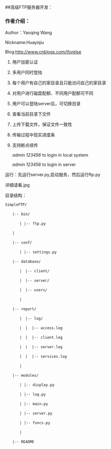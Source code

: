 ##高级FTP服务器开发：

### 作者介绍：

Author：Yaoqing Wang

Nickname:Huayiqiu

Blog:http://www.cnblogs.com/iforelse

1. 用户加密认证
2. 多用户同时登陆
3. 每个用户有自己的家目录且只能访问自己的家目录
4. 对用户进行磁盘配额、不同用户配额可不同
5. 用户可以登陆server后，可切换目录
6. 查看当前目录下文件
7. 上传下载文件，保证文件一致性
8. 传输过程中现实进度条
9. 支持断点续传


    *admin 123456* to login in local system

    *admin 123456*  to login in server


运行：先运行server.py,启动服务，然后运行ftp.py

详细请看.jpg

目录结构：

`SimpleFTP/`

`　　|-- bin/`

`　　　　| |-- ftp.py`

`　　|`

`　　|-- conf/`

`　　　　| |-- settings.py`

`　　|-- database/`

`　　　　|　|-- client/`

`　　　　|　|-- server/`

`　　　　|　|-- users/`

`　　　　| `

`　　|-- report/`

`　　　　|　|-- log/`

`　　　　|　|  |-- access.log`

`　　　　|　|  |-- client.log`

`　　　　|　|  |-- server.log`

`　　　　|　|  |-- services.log`
        
`　　　　| `

`　　|-- modules/`

`　　　　| |-- display.py`

`　　　　| |-- log.py`

`　　　　| |-- main.py`

`　　　　| |-- server.py`

`　　　　| |-- funcs.py`


`　　　　|`

`　　|-- README`

